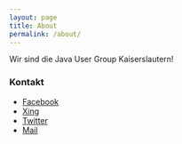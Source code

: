 ```yaml
---
layout: page
title: About
permalink: /about/
---
```


Wir sind die Java User Group Kaiserslautern!


### Kontakt

* [Facebook](https://www.facebook.com/jugKaiserslautern)
* [Xing](https://www.xing.com/m/OWar6pG8mlvxuS74meTMAB)
* [Twitter](https://twitter.com/JUG_KL)
* [Mail](mailto://jug.kaiserslautern@gmail.com)
